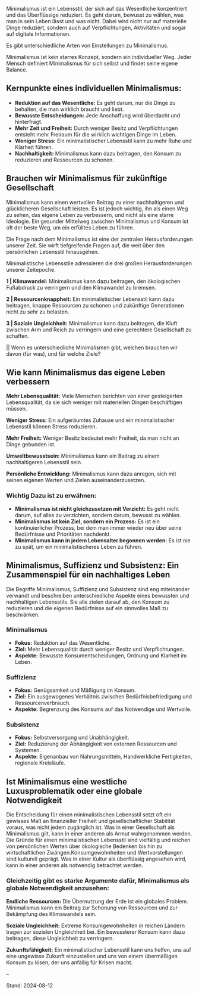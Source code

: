 Minimalismus ist ein Lebensstil, der sich auf das Wesentliche konzentriert und das Überflüssige reduziert. Es geht darum, bewusst zu wählen, was man in sein Leben lässt und was nicht. Dabei wird nicht nur auf materielle Dinge reduziert, sondern auch auf Verpflichtungen, Aktivitäten und sogar auf digitale Informationen.

Es gibt unterschiedliche Arten von Einstellungen zu Minimalismus.

Minimalismus ist kein starres Konzept, sondern ein individueller Weg. Jeder Mensch definiert Minimalismus für sich selbst und findet seine eigene Balance.

## Kernpunkte eines individuellen Minimalismus:

* **Reduktion auf das Wesentliche:** Es geht darum, nur die Dinge zu behalten, die man wirklich braucht und liebt.  
* **Bewusste Entscheidungen:** Jede Anschaffung wird überdacht und hinterfragt.  
* **Mehr Zeit und Freiheit:** Durch weniger Besitz und Verpflichtungen entsteht mehr Freiraum für die wirklich wichtigen Dinge im Leben.  
* **Weniger Stress:** Ein minimalistischer Lebensstil kann zu mehr Ruhe und Klarheit führen.  
* **Nachhaltigkeit:** Minimalismus kann dazu beitragen, den Konsum zu reduzieren und Ressourcen zu schonen.

## 

## Brauchen wir Minimalismus für zukünftige Gesellschaft

Minimalismus kann einen wertvollen Beitrag zu einer nachhaltigeren und glücklicheren Gesellschaft leisten. Es ist jedoch wichtig, ihn als einen Weg zu sehen, das eigene Leben zu verbessern, und nicht als eine starre Ideologie. Ein gesunder Mittelweg zwischen Minimalismus und Konsum ist oft der beste Weg, um ein erfülltes Leben zu führen.

Die Frage nach dem Minimalismus ist eine der zentralen Herausforderungen unserer Zeit. Sie wirft tiefgreifende Fragen auf, die weit über den persönlichen Lebensstil hinausgehen.

Minimalistische Lebensstile adressieren die drei großen Herausforderungen unserer Zeitepoche. 

**1 | Klimawandel:** Minimalismus kann dazu beitragen, den ökologischen Fußabdruck zu verringern und den Klimawandel zu bremsen. 

**2 | Ressourcenknappheit:** Ein minimalistischer Lebensstil kann dazu beitragen, knappe Ressourcen zu schonen und zukünftige Generationen nicht zu sehr zu belasten.

**3 | Soziale Ungleichheit:** Minimalismus kann dazu beitragen, die Kluft zwischen Arm und Reich zu verringern und eine gerechtere Gesellschaft zu schaffen.

|| Wenn es unterschiedliche Minimalismen gibt, welchen brauchen wir davon (für was), und für welche Ziele? 

## Wie kann Minimalismus das eigene Leben verbessern

**Mehr Lebensqualität:** Viele Menschen berichten von einer gesteigerten Lebensqualität, da sie sich weniger mit materiellen Dingen beschäftigen müssen.

**Weniger Stress:** Ein aufgeräumtes Zuhause und ein minimalistischer Lebensstil können Stress reduzieren.

**Mehr Freiheit:** Weniger Besitz bedeutet mehr Freiheit, da man nicht an Dinge gebunden ist.

**Umweltbewusstsein:** Minimalismus kann ein Beitrag zu einem nachhaltigeren Lebensstil sein.

**Persönliche Entwicklung:** Minimalismus kann dazu anregen, sich mit seinen eigenen Werten und Zielen auseinanderzusetzen.

### Wichtig Dazu ist zu erwähnen:

* **Minimalismus ist nicht gleichzusetzen mit Verzicht:** Es geht nicht darum, auf alles zu verzichten, sondern darum, bewusst zu wählen.  
* **Minimalismus ist kein Ziel, sondern ein Prozess:** Es ist ein kontinuierlicher Prozess, bei dem man immer wieder neu über seine Bedürfnisse und Prioritäten nachdenkt.  
* **Minimalismus kann in jedem Lebensalter begonnen werden:** Es ist nie zu spät, um ein minimalistischeres Leben zu führen.

## **Minimalismus, Suffizienz und Subsistenz: Ein Zusammenspiel für ein nachhaltiges Leben**

Die Begriffe Minimalismus, Suffizienz und Subsistenz sind eng miteinander verwandt und beschreiben unterschiedliche Aspekte eines bewussten und nachhaltigen Lebensstils. Sie alle zielen darauf ab, den Konsum zu reduzieren und die eigenen Bedürfnisse auf ein sinnvolles Maß zu beschränken.

### **Minimalismus**

* **Fokus:** Reduktion auf das Wesentliche.  
* **Ziel:** Mehr Lebensqualität durch weniger Besitz und Verpflichtungen.  
* **Aspekte:** Bewusste Konsumentscheidungen, Ordnung und Klarheit im Leben.

### **Suffizienz**

* **Fokus:** Genügsamkeit und Mäßigung im Konsum.  
* **Ziel:** Ein ausgewogenes Verhältnis zwischen Bedürfnisbefriedigung und Ressourcenverbrauch.  
* **Aspekte:** Begrenzung des Konsums auf das Notwendige und Wertvolle.

### **Subsistenz**

* **Fokus:** Selbstversorgung und Unabhängigkeit.  
* **Ziel:** Reduzierung der Abhängigkeit von externen Ressourcen und Systemen.  
* **Aspekte:** Eigenanbau von Nahrungsmitteln, Handwerkliche Fertigkeiten, regionale Kreisläufe.

## Ist Minimalismus eine westliche Luxusproblematik oder eine globale Notwendigkeit

Die Entscheidung für einen minimalistischen Lebensstil setzt oft ein gewisses Maß an finanzieller Freiheit und gesellschaftlicher Stabilität voraus, was nicht jedem zugänglich ist. Was in einer Gesellschaft als Minimalismus gilt, kann in einer anderen als Armut wahrgenommen werden. Die Gründe für einen minimalistischen Lebensstil sind vielfältig und reichen von persönlichen Werten über ökologische Bedenken bis hin zu wirtschaftlichen Zwängen.Konsumgewohnheiten und Wertvorstellungen sind kulturell geprägt. Was in einer Kultur als überflüssig angesehen wird, kann in einer anderen als notwendig betrachtet werden.

### Gleichzeitig gibt es starke Argumente dafür, Minimalismus als globale Notwendigkeit anzusehen:

**Endliche Ressourcen:** Die Übernutzung der Erde ist ein globales Problem. Minimalismus kann ein Beitrag zur Schonung von Ressourcen und zur Bekämpfung des Klimawandels sein.

**Soziale Ungleichheit:** Extreme Konsumgewohnheiten in reichen Ländern tragen zur sozialen Ungleichheit bei. Ein bewussterer Konsum kann dazu beitragen, diese Ungleichheit zu verringern.

**Zukunftsfähigkeit:** Ein minimalistischer Lebensstil kann uns helfen, uns auf eine ungewisse Zukunft einzustellen und uns von einem übermäßigen Konsum zu lösen, der uns anfällig für Krisen macht.

–

Stand: 2024-08-12